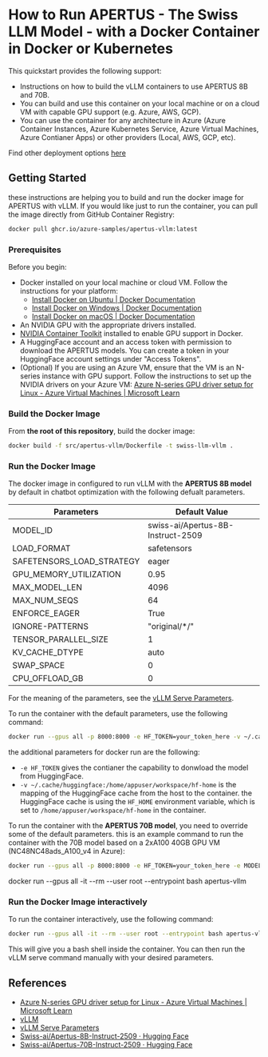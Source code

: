 # How to Run APERTUS - The Swiss LLM Model - with a Docker Container in Docker or Kubernetes

This quickstart provides the following support:

* Instructions on how to build the vLLM containers to use APERTUS 8B and 70B.
* You can build and use this container on your local machine or on a cloud VM with capable GPU support (e.g. Azure, AWS, GCP).
* You can use the container for any architecture in Azure (Azure Container Instances, Azure Kubernetes Service, Azure Virtual Machines, Azure Contianer Apps) or other providers (Local, AWS, GCP, etc). 

Find other deployment options [here](../README.md)

## Getting Started

these instructions are helping you to build and run the docker image for APERTUS with vLLM.
If you would like just to run the container, you can pull the image directly from GitHub Container Registry:

```bash
docker pull ghcr.io/azure-samples/apertus-vllm:latest
```

### Prerequisites

Before you begin:

- Docker installed on your local machine or cloud VM. Follow the instructions for your platform:
  - [Install Docker on Ubuntu | Docker Documentation](https://docs.docker.com/engine/install/ubuntu/)
  - [Install Docker on Windows | Docker Documentation](https://docs.docker.com/desktop/install/windows-install/)
  - [Install Docker on macOS | Docker Documentation](https://docs.docker.com/desktop/install/mac-install/)
- An NVIDIA GPU with the appropriate drivers installed.
- [NVIDIA Container Toolkit](https://docs.nvidia.com/datacenter/cloud-native/container-toolkit/install-guide.html) installed to enable GPU support in Docker.
- A HuggingFace account and an access token with permission to download the APERTUS models. You can create a token in your HuggingFace account settings under "Access Tokens".
- (Optional) If you are using an Azure VM, ensure that the VM is an N-series instance with GPU support. Follow the instructions to set up the NVIDIA drivers on your Azure VM: [Azure N-series GPU driver setup for Linux - Azure Virtual Machines | Microsoft Learn](https://learn.microsoft.com/en-us/azure/virtual-machines/linux/n-series-driver-setup#ubuntu)


### Build the Docker Image

From **the root of this repository**, build the docker image:

```bash
docker build -f src/apertus-vllm/Dockerfile -t swiss-llm-vllm .
```

### Run the Docker Image

The docker image in configured to run vLLM with the **APERTUS 8B model** by default in chatbot optimization with the following defualt parameters.

| Parameters | Default Value |
|---|---|
| MODEL_ID | swiss-ai/Apertus-8B-Instruct-2509 |
| LOAD_FORMAT | safetensors |
| SAFETENSORS_LOAD_STRATEGY | eager |
| GPU_MEMORY_UTILIZATION | 0.95 |
| MAX_MODEL_LEN | 4096 |
| MAX_NUM_SEQS | 64 |
| ENFORCE_EAGER | True |
| IGNORE-PATTERNS | "original/*/" |
| TENSOR_PARALLEL_SIZE | 1 |
| KV_CACHE_DTYPE | auto |
| SWAP_SPACE | 0 |
| CPU_OFFLOAD_GB | 0 |

For the meaning of the parameters, see the [vLLM Serve Parameters](https://docs.vllm.ai/en/latest/cli/serve.html).

To run the container with the default parameters, use the following command:

```bash
docker run --gpus all -p 8000:8000 -e HF_TOKEN=your_token_here -v ~/.cache/huggingface:/home/appuser/workspace/hf-home apertus-vllm
```
the additional parameters for docker run are the following:

- `-e HF_TOKEN` gives the contianer the capability to donwload the model from HuggingFace.
- `-v ~/.cache/huggingface:/home/appuser/workspace/hf-home` is the mapping of the HuggingFace cache from the host to the container. the HuggingFace cache is using the `HF_HOME` environment variable, which is set to `/home/appuser/workspace/hf-home` in the container.

To run the container with the **APERTUS 70B model**, you need to override some of the default parameters. this is an example command to run the container with the 70B model based on a 2xA100 40GB GPU VM (NC48NC48ads_A100_v4 in Azure):

```bash
docker run --gpus all -p 8000:8000 -e HF_TOKEN=your_token_here -e MODEL_ID=swiss-ai/Apertus-70B-Instruct-2509 -e MAX_MODEL_LEN=32768 -e SWAP_SPACE=128 -e KV_CACHE_DTYPE=fp8 -e TENSOR_PARALLEL_SIZE=2 -v ~/.cache/huggingface:/home/appuser/workspace/hf-home apertus-vllm
```

 docker run --gpus all -it --rm --user root --entrypoint bash apertus-vllm

 ### Run the Docker Image interactively

To run the container interactively, use the following command:

```bash
docker run --gpus all -it --rm --user root --entrypoint bash apertus-vllm
```

This will give you a bash shell inside the container. You can then run the vLLM serve command manually with your desired parameters.

 ## References

- [Azure N-series GPU driver setup for Linux - Azure Virtual Machines | Microsoft Learn](https://learn.microsoft.com/en-us/azure/virtual-machines/linux/n-series-driver-setup#ubuntu)
- [vLLM](https://docs.vllm.ai/en/v0.7.3/index.html)
- [vLLM Serve Parameters](https://docs.vllm.ai/en/latest/cli/serve.html)
- [Swiss-ai/Apertus-8B-Instruct-2509 · Hugging Face](https://huggingface.co/swiss-ai/Apertus-8B-Instruct-2509)
- [Swiss-ai/Apertus-70B-Instruct-2509 · Hugging Face](https://huggingface.co/swiss-ai/Apertus-70B-Instruct-2509)
